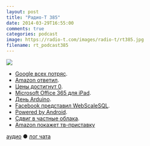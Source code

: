 ```yaml
---
layout: post
title: "Радио-Т 385"
date: 2014-03-29T16:55:00
comments: true
categories: podcast
image: https://radio-t.com/images/radio-t/rt385.jpg
filename: rt_podcast385
---
```

![](https://radio-t.com/images/radio-t/rt385.jpg)

* [Google всех потряс](http://techcrunch.com/2014/03/25/google-launches-managed-virtual-machines-gives-developers-a-middle-ground-between-compute-and-a).
* [Amazon ответил](http://gigaom.com/2014/03/26/amazon-launches-workspaces-new-government-certifications-for-its-cloud/).
* [Цены достигнут 0](http://readwrite.com/2014/03/26/amazon-aws-ec2-s3-price-cuts).
* [Microsoft Office 365 для iPad](http://recode.net/2014/03/27/microsoft-is-selling-office-365-within-ipad-apps-and-apple-is-getting-its-30-percent-cut/).
* [День Arduino](http://gigaom.com/2014/03/29/take-a-moment-today-to-say-thanks-for-arduino/).
* [Facebook представил WebScaleSQL](http://www.opennet.ru/opennews/art.shtml?num=39425).
* [Powered by Android](http://www.geek.com/android/google-mandates-powered-by-android-branding-on-new-devices-1589253/).
* [Сдвиг в частные облака](http://gigaom.com/2014/03/28/tectonic-shift-as-public-cloud-giants-acknowledge-the-power-of-private-deployment-options/).
* [Amazon покажет тв-приставку](http://www.appletvhacks.net/2014/03/27/amazon-to-unveil-its-apple-tv-competitor-next-week/)

[аудио](http://cdn.radio-t.com/rt_podcast385.mp3) ● [лог чата](http://chat.radio-t.com/logs/radio-t-385.html)
<audio src="http://cdn.radio-t.com/rt_podcast385.mp3" preload="none"></audio>
